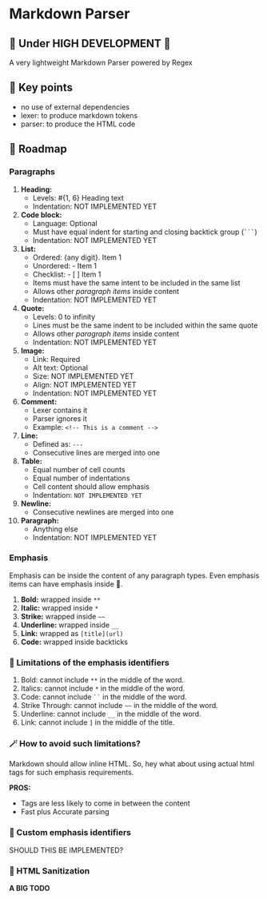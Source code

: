 # Markdown Parser

## 🚧 Under HIGH DEVELOPMENT 🚧

A very lightweight Markdown Parser powered by Regex

## 🔑 Key points
- no use of external dependencies
- lexer: to produce markdown tokens
- parser: to produce the HTML code

## 🚵 Roadmap

### Paragraphs
1. **Heading:**
    - Levels: #{1, 6} Heading text
    - Indentation: NOT IMPLEMENTED YET
2. **Code block:**
    - Language: Optional
    - Must have equal indent for starting and closing backtick group (<code>```</code>)
    - Indentation: NOT IMPLEMENTED YET
3. **List:**
    - Ordered: {any digit}. Item 1
    - Unordered: - Item 1
    - Checklist: - [ ] Item 1
    - Items must have the same intent to be included in the same list
    - Allows other _paragraph items_ inside content
    - Indentation: NOT IMPLEMENTED YET
4. **Quote:**
    - Levels: 0 to infinity
    - Lines must be the same indent to be included within the same quote
    - Allows other _paragraph items_ inside content
    - Indentation: NOT IMPLEMENTED YET
5. **Image:**
    - Link: Required
    - Alt text: Optional
    - Size: NOT IMPLEMENTED YET
    - Align: NOT IMPLEMENTED YET
    - Indentation: NOT IMPLEMENTED YET
6. **Comment:**
    - Lexer contains it
    - Parser ignores it
    - Example: `<!-- This is a comment -->`
7. **Line:**
    - Defined as: `---`
    - Consecutive lines are merged into one
8. **Table:**
    - Equal number of cell counts
    - Equal number of indentations
    - Cell content should allow emphasis
    - Indentation: `NOT IMPLEMENTED YET`
10. **Newline:**
     - Consecutive newlines are merged into one
11. **Paragraph:**
    - Anything else
    - Indentation: NOT IMPLEMENTED YET

### Emphasis
Emphasis can be inside the content of any paragraph types. Even emphasis items can have emphasis inside 🤩.

1. **Bold:** wrapped inside `**`
2. **Italic:** wrapped inside `*`
3. **Strike:** wrapped inside `~~`
4. **Underline:** wrapped inside `__`
5. **Link:** wrapped as `[title](url)`
6. **Code:** wrapped inside backticks

### 😤 Limitations of the emphasis identifiers

1. Bold: cannot include `**` in the middle of the word.
2. Italics: cannot include `*` in the middle of the word.
3. Code: cannot include <code>``</code> in the middle of the word.
4. Strike Through: cannot include `~~` in the middle of the word.
5. Underline: cannot include `__` in the middle of the word.
6. Link: cannot include `]` in the middle of the title.


### 🪄 How to avoid such limitations?
Markdown should allow inline HTML. So, hey what about using actual html tags for such emphasis requirements.

**PROS:**
- Tags are less likely to come in between the content
- Fast plus Accurate parsing

### 🤔 Custom emphasis identifiers
SHOULD THIS BE IMPLEMENTED?


### 👻 HTML Sanitization
**A BIG TODO**

